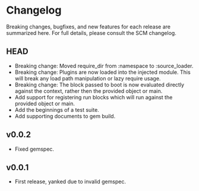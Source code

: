 # Changelog

Breaking changes, bugfixes, and new features for each release are summarized here.
For full details, please consult the SCM changelog.

## HEAD
 * Breaking change: Moved require_dir from :namespace to :source_loader.
 * Breaking change: Plugins are now loaded into the injected module.
   This will break any load path manipulation or lazy require usage.
 * Breaking change: The block passed to boot is now evaluated directly
   against the context, rather then the provided object or main.
 * Add support for registering run blocks which will run against the
   provided object or main.
 * Add the beginnings of a test suite.
 * Add supporting documents to gem build.

## v0.0.2
 * Fixed gemspec.

## v0.0.1
 * First release, yanked due to invalid gemspec.
